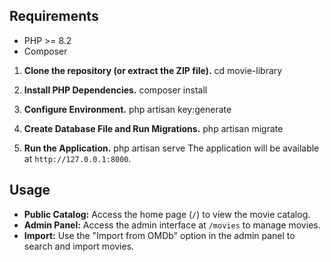 ## Requirements

*   PHP >= 8.2
*   Composer


1.  **Clone the repository (or extract the ZIP file).**
  cd movie-library
  
2.  **Install PHP Dependencies.**
    composer install
    
3.  **Configure Environment.**
    php artisan key:generate
    
4.  **Create Database File and Run Migrations.**
    php artisan migrate
    
6.  **Run the Application.**
    php artisan serve
  The application will be available at `http://127.0.0.1:8000`.
  
## Usage
*   **Public Catalog:** Access the home page (`/`) to view the movie catalog.
*   **Admin Panel:** Access the admin interface at `/movies` to manage movies.
*   **Import:** Use the "Import from OMDb" option in the admin panel to search and import movies.
